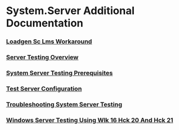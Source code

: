 # System.Server Additional Documentation
### [Loadgen Sc Lms Workaround](testref/loadgen-sc-lms-workaround.md.md)
### [Server Testing Overview](testref/server-testing-overview.md.md)
### [System Server Testing Prerequisites](testref/system-server-testing-prerequisites.md.md)
### [Test Server Configuration](testref/test-server-configuration.md.md)
### [Troubleshooting System Server Testing](testref/troubleshooting-system-server-testing.md.md)
### [Windows Server Testing Using Wlk 16 Hck 20 And Hck 21](testref/windows-server-testing-using-wlk-16-hck-20-and-hck-21.md.md)
